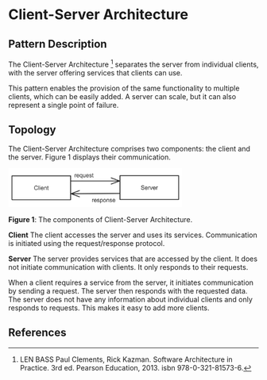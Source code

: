 # Client-Server Architecture

## Pattern Description
The Client-Server Architecture [^1] separates the server from individual clients, with the server offering services that clients can use.

This pattern enables the provision of the same functionality to multiple clients, which can be easily added. A server can scale, but it can also represent a single point of failure.
## Topology
The Client-Server Architecture comprises two components: the client and the server. Figure 1 displays their communication.

<img src="./Diagrams/ClientServer_literature.png" width="350"/>

**Figure 1**: The components of Client-Server Architecture.

**Client** The client accesses the server and uses its services. Communication is initiated using the request/response protocol.

**Server** The server provides services that are accessed by the client. It does not initiate communication with clients. It only responds to their requests. 


When a client requires a service from the server, it initiates communication by sending a request. The server then responds with the requested data. The server does not have any information about individual clients and only responds to requests. This makes it easy to add more clients.

## References
[^1]: LEN BASS Paul Clements, Rick Kazman. Software Architecture in Practice. 3rd ed. Pearson Education, 2013. isbn 978-0-321-81573-6.

